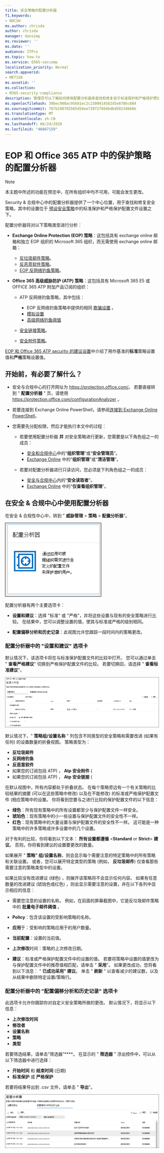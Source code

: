 ```yaml
---
title: 安全策略的配置分析器
f1.keywords:
- NOCSH
ms.author: chrisda
author: chrisda
manager: dansimp
ms.reviewer: ''
ms.date: ''
audience: ITPro
ms.topic: how-to
ms.service: O365-seccomp
localization_priority: Normal
search.appverid:
- MET150
ms.assetid: ''
ms.collection:
- M365-security-compliance
description: 管理员可以了解如何使用配置分析器来查找和修复低于标准保护和严格保护预设安全策略的安全策略。
ms.openlocfilehash: 39bec980ac95681ec2c2300914582d5e8786c884
ms.sourcegitcommit: 787b198765565d54ee73972f664bdbd5023d666b
ms.translationtype: MT
ms.contentlocale: zh-CN
ms.lasthandoff: 08/24/2020
ms.locfileid: "46867159"
---
```

# <a name="configuration-analyzer-for-protection-policies-in-eop-and-office-365-atp"></a>EOP 和 Office 365 ATP 中的保护策略的配置分析器

> [!NOTE]
> 本主题中所述的功能在预览中，在所有组织中均不可用，可能会发生更改。

Security & 合规中心中的配置分析器提供了一个中心位置，用于查找和修复安全策略，其中的设置位于 [预设安全策略](preset-security-policies.md)中的标准保护和严格保护配置文件设置之下。

配置分析器将对以下策略类型进行分析：

- **Exchange Online Protection (EOP) 策略**：这包括具有 exchange online 邮箱和独立 EOP 组织的 Microsoft 365 组织，而无需使用 exchange online 邮箱：
  
  - [反垃圾邮件策略](configure-your-spam-filter-policies.md)。
  - [反恶意软件策略](configure-anti-malware-policies.md)。
  - [EOP 反网络钓鱼策略](set-up-anti-phishing-policies.md#spoof-settings)。

- **Office 365 高级威胁防护 (ATP) 策略**：这包括具有 Microsoft 365 E5 或 OFFICE 365 ATP 附加产品订阅的组织：

  - ATP 反网络钓鱼策略，其中包括：

    - EOP 反网络钓鱼策略中提供的相同 [欺骗设置](set-up-anti-phishing-policies.md#spoof-settings) 。
    - [模拟设置](set-up-anti-phishing-policies.md#impersonation-settings-in-atp-anti-phishing-policies)
    - [高级网络钓鱼阈值](set-up-anti-phishing-policies.md#advanced-phishing-thresholds-in-atp-anti-phishing-policies)

  - [安全链接策略](recommended-settings-for-eop-and-office365-atp.md#safe-links-policy-settings-in-custom-policies-for-specific-users)。

  - [安全附件策略](recommended-settings-for-eop-and-office365-atp.md#safe-attachments-policy-settings-in-custom-policies-for-specific-users)。

[EOP 和 Office 365 ATP security 的建议设置](recommended-settings-for-eop-and-office365-atp.md)中介绍了用作基准的**标准**策略设置值和**严格**策略设置值。

## <a name="what-do-you-need-to-know-before-you-begin"></a>开始前，有必要了解什么？

- 安全与合规中心的打开网址为 <https://protection.office.com/>。 若要直接转到 " **配置分析器** " 页，请使用 <https://protection.office.com/configurationAnalyzer> 。

- 若要连接到 Exchange Online PowerShell，请参阅[连接到 Exchange Online PowerShell](https://docs.microsoft.com/powershell/exchange/connect-to-exchange-online-powershell)。

- 您需要先分配权限，然后才能执行本文中的过程：

  - 若要使用配置分析器 **并** 对安全策略进行更新，您需要是以下角色组之一的成员：

    - [安全和合规中心](permissions-in-the-security-and-compliance-center.md)中的“**组织管理**”或“**安全管理员**”。
    - [Exchange Online](https://docs.microsoft.com/Exchange/permissions-exo/permissions-exo#role-groups) 中的“**组织管理**”或“**清洁管理**”。

  - 若要对配置分析器进行只读访问，您必须是下列角色组之一的成员：

    - [安全与合规中心](permissions-in-the-security-and-compliance-center.md)内的“**安全读取者**”。
    - [Exchange Online](https://docs.microsoft.com/Exchange/permissions-exo/permissions-exo#role-groups) 中的“**仅查看组织管理**”。

## <a name="use-the-configuration-analyzer-in-the-security--compliance-center"></a>在安全 & 合规中心中使用配置分析器

在安全 & 合规性中心中，转到 " **威胁管理** \> **策略** \> **配置分析器**"。

!["威胁管理策略" 页上的 "配置分析器" 小部件 \>](../../media/configuration-analyzer-widget.png)

配置分析器有两个主要选项卡：

- **设置和建议**：选择 "标准" 或 "严格"，并将这些设置与现有的安全策略进行比较。 在结果中，您可以调整设置的值，使其与标准或严格的级别相同。

- **配置偏移分析和历史记录**：此视图允许您跟踪一段时间内的策略更改。

### <a name="setting-and-recommendations-tab-in-the-configuration-analyzer"></a>配置分析器中的 "设置和建议" 选项卡

默认情况下，该选项卡将在与标准保护配置文件的比较中打开。 您可以通过单击 " **查看严格建议**" 切换到严格保护配置文件的比较。 若要切换回，请选择 " **查看标准建议**"。

![配置分析器中的 "设置和建议" 视图](../../media/configuration-analyzer-settings-and-recommendations-view.png)

默认情况下，" **策略组/设置名称** " 列包含不同类型的安全策略和需要改进 (如果有任何) 的设置数量的折叠视图。 策略类型为：

- **反垃圾邮件**
- **反网络钓鱼**
- **反恶意软件**
- 如果您的订阅包括 ATP) ， **Atp 安全附件** (
- 如果您的订阅包括 ATP) ， **Atp 安全链接** (

在默认视图中，所有内容都处于折叠状态。 在每个策略旁边有一个有关策略的比较结果的摘要 (可以在这些策略中修改) 以及在不能修改) 的标准或严格保护配置文件 (相应策略中的设置。 你将看到您要与之进行比较的保护配置文件的以下信息：

- **绿色**：所有现有策略中的所有设置都至少与保护配置文件一样安全。
- **琥珀色**：现有策略中的小一些设置与保护配置文件的安全性不一样。
- **红色**：现有策略中的大量设置与保护配置文件的安全性不一样。 这可能是一种策略中的许多策略或许多设置中的几个设置。

对于有利的比较，你将看到以下文本： **所有设置都遵循** \<**Standard** or **Strict**\> **建议**。 否则，你将看到建议的设置要更改的数量。

如果展开 " **策略" 组/设置名称**，则会显示每个需要注意的特定策略中的所有策略和关联设置。 或者，您可以展开特定类型的策略 (例如， **反垃圾邮件**) 仅查看那些需要注意的策略类型中的设置。

如果比较没有改进建议 (绿色) ，则展开该策略将不会显示任何内容。 如果有任意数量的改进建议 (琥珀色或红色) ，则会显示需要注意的设置，并在以下各列中显示相应的信息：

- 需要您注意的设置的名称。 例如，在前面的屏幕截图中，它是反垃圾邮件策略中的 **批量电子邮件阈值** 。

- **Policy**：包含该设置的受影响策略的名称。

- **应用**于：受影响的策略应用于的用户数量。

- **当前配置**：设置的当前值。

- **上次修改**时间：策略的上次修改日期。

- **建议**：标准或严格保护配置文件中的设置的值。 若要将策略中设置的值更改为与保护配置文件中的推荐值相匹配，请单击 " **采用**"。 如果更改成功，您将看到以下消息： " **已成功采用" 建议**。 单击 " **刷新** " 以查看减少的建议数，以及从结果中删除特定设置/策略行。

### <a name="configuration-drift-analysis-and-history-tab-in-the-configuration-analyzer"></a>配置分析器中的 "配置偏移分析和历史记录" 选项卡

此选项卡允许你跟踪你对自定义安全策略所做的更改。 默认情况下，将显示以下信息：

- **上次修改时间**
- **修改者**
- **设置名称**
- **策略**
- **类型**

若要筛选结果，请单击“筛选器”****。 在显示的 " **筛选器** " 浮出控件中，可以从以下筛选器中进行选择：

- **开始时间** 和 **结束时间** (日期) 
- **标准保护** 或 **严格保护**

若要将结果导出到 .csv 文件，请单击 " **导出**"。

![配置分析器中的配置偏移分析和历史记录视图](../../media/configuration-analyzer-configuration-drift-analysis-view.png)
